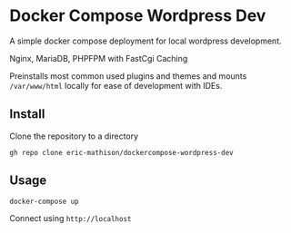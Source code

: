# Docker Compose Wordpress Dev

A simple docker compose deployment for local wordpress development. 

Nginx, MariaDB, PHPFPM with FastCgi Caching

Preinstalls most common used plugins and themes and mounts `/var/www/html` locally for ease of development with IDEs.

## Install

Clone the repository to a directory
```
gh repo clone eric-mathison/dockercompose-wordpress-dev
```

## Usage

```
docker-compose up
```

Connect using `http://localhost`

